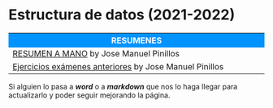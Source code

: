 # Estructura de datos (2021-2022)



<table>  
	<tr style="background-color: rgb(0, 147, 255);">
    	<th width="60%" style="color:#FFFFFF">RESUMENES</th>
	</tr>   
    <tr>
		<td><a href="Resumenes/Ingenieria del Software.pdf">RESUMEN A MANO</a> by Jose Manuel Pinillos</td>
    </tr>
    <tr>
		<td><a href="Resumenes/Ejercicios exámenes.pdf">Ejercicios exámenes anteriores</a> by Jose Manuel Pinillos</td>
    </tr>     
</table>



Si alguien lo pasa a ***word*** o a ***markdown*** que nos lo haga llegar para actualizarlo y poder seguir mejorando la página.
